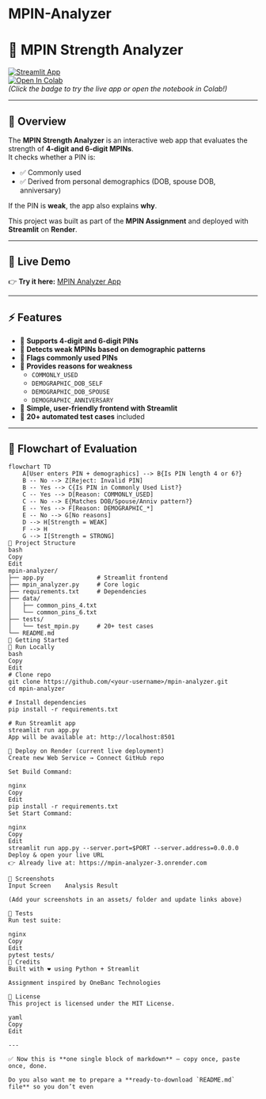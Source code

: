 # MPIN-Analyzer

# 🔐 MPIN Strength Analyzer

[![Streamlit App](https://img.shields.io/badge/🚀%20Live%20Demo-Streamlit-brightgreen?logo=streamlit)](https://mpin-analyzer-3.onrender.com)  
[![Open In Colab](https://colab.research.google.com/assets/colab-badge.svg)](https://colab.research.google.com/github/<your-username>/mpin-analyzer/blob/main/MPIN_Task.ipynb)  
*(Click the badge to try the live app or open the notebook in Colab!)*

---

## 📌 Overview
The **MPIN Strength Analyzer** is an interactive web app that evaluates the strength of **4-digit and 6-digit MPINs**.  
It checks whether a PIN is:
- ✅ Commonly used  
- ✅ Derived from personal demographics (DOB, spouse DOB, anniversary)  

If the PIN is **weak**, the app also explains **why**.

This project was built as part of the **MPIN Assignment** and deployed with **Streamlit** on **Render**.

---

## 🎥 Live Demo
👉 **Try it here:** [MPIN Analyzer App](https://mpin-analyzer-3.onrender.com)

---

## ⚡ Features
- 🔢 **Supports 4-digit and 6-digit PINs**  
- 📅 **Detects weak MPINs based on demographic patterns**  
- 🚫 **Flags commonly used PINs**  
- 🧾 **Provides reasons for weakness**  
  - `COMMONLY_USED`  
  - `DEMOGRAPHIC_DOB_SELF`  
  - `DEMOGRAPHIC_DOB_SPOUSE`  
  - `DEMOGRAPHIC_ANNIVERSARY`  
- 🎨 **Simple, user-friendly frontend with Streamlit**  
- 🧪 **20+ automated test cases** included  

---

## 🧩 Flowchart of Evaluation

```mermaid
flowchart TD
    A[User enters PIN + demographics] --> B{Is PIN length 4 or 6?}
    B -- No --> Z[Reject: Invalid PIN]
    B -- Yes --> C{Is PIN in Commonly Used List?}
    C -- Yes --> D[Reason: COMMONLY_USED]
    C -- No --> E{Matches DOB/Spouse/Anniv pattern?}
    E -- Yes --> F[Reason: DEMOGRAPHIC_*]
    E -- No --> G[No reasons]
    D --> H[Strength = WEAK]
    F --> H
    G --> I[Strength = STRONG]
📂 Project Structure
bash
Copy
Edit
mpin-analyzer/
├── app.py               # Streamlit frontend
├── mpin_analyzer.py     # Core logic
├── requirements.txt     # Dependencies
├── data/
│   ├── common_pins_4.txt
│   └── common_pins_6.txt
├── tests/
│   └── test_mpin.py     # 20+ test cases
└── README.md
🚀 Getting Started
🔹 Run Locally
bash
Copy
Edit
# Clone repo
git clone https://github.com/<your-username>/mpin-analyzer.git
cd mpin-analyzer

# Install dependencies
pip install -r requirements.txt

# Run Streamlit app
streamlit run app.py
App will be available at: http://localhost:8501

🔹 Deploy on Render (current live deployment)
Create new Web Service → Connect GitHub repo

Set Build Command:

nginx
Copy
Edit
pip install -r requirements.txt
Set Start Command:

nginx
Copy
Edit
streamlit run app.py --server.port=$PORT --server.address=0.0.0.0
Deploy & open your live URL
👉 Already live at: https://mpin-analyzer-3.onrender.com

📸 Screenshots
Input Screen	Analysis Result

(Add your screenshots in an assets/ folder and update links above)

🧪 Tests
Run test suite:

nginx
Copy
Edit
pytest tests/
🙌 Credits
Built with ❤️ using Python + Streamlit

Assignment inspired by OneBanc Technologies

📜 License
This project is licensed under the MIT License.

yaml
Copy
Edit

---

✅ Now this is **one single block of markdown** — copy once, paste once, done.  

Do you also want me to prepare a **ready-to-download `README.md` file** so you don’t even
